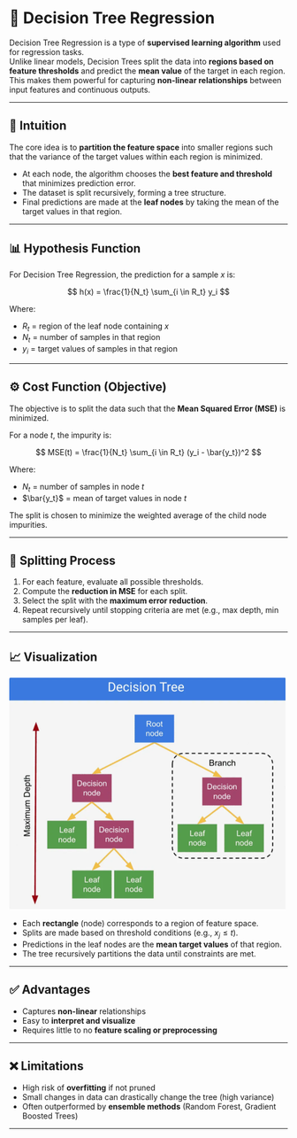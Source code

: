 # 🌳 Decision Tree Regression

Decision Tree Regression is a type of **supervised learning algorithm** used for regression tasks.  
Unlike linear models, Decision Trees split the data into **regions based on feature thresholds** and predict the **mean value** of the target in each region.  
This makes them powerful for capturing **non-linear relationships** between input features and continuous outputs.

---

## 🧠 Intuition

The core idea is to **partition the feature space** into smaller regions such that the variance of the target values within each region is minimized.  

- At each node, the algorithm chooses the **best feature and threshold** that minimizes prediction error.  
- The dataset is split recursively, forming a tree structure.  
- Final predictions are made at the **leaf nodes** by taking the mean of the target values in that region.  

---

## 📊 Hypothesis Function

For Decision Tree Regression, the prediction for a sample $x$ is:

$$
h(x) = \frac{1}{N_t} \sum_{i \in R_t} y_i
$$

Where:
- $R_t$ = region of the leaf node containing $x$  
- $N_t$ = number of samples in that region  
- $y_i$ = target values of samples in that region  

---

## ⚙️ Cost Function (Objective)

The objective is to split the data such that the **Mean Squared Error (MSE)** is minimized.  

For a node $t$, the impurity is:

$$
MSE(t) = \frac{1}{N_t} \sum_{i \in R_t} (y_i - \bar{y_t})^2
$$

Where:
- $N_t$ = number of samples in node $t$  
- $\bar{y_t}$ = mean of target values in node $t$  

The split is chosen to minimize the weighted average of the child node impurities.

---

## 🔄 Splitting Process

1. For each feature, evaluate all possible thresholds.  
2. Compute the **reduction in MSE** for each split.  
3. Select the split with the **maximum error reduction**.  
4. Repeat recursively until stopping criteria are met (e.g., max depth, min samples per leaf).  

---

## 📈 Visualization

<img src="decision_tree_regression_image.png" alt="Decision Tree Terminologies" width="500"/>

- Each **rectangle** (node) corresponds to a region of feature space.  
- Splits are made based on threshold conditions (e.g., $x_j \leq t$).  
- Predictions in the leaf nodes are the **mean target values** of that region.  
- The tree recursively partitions the data until constraints are met.  

---

## ✅ Advantages

- Captures **non-linear** relationships  
- Easy to **interpret and visualize**  
- Requires little to no **feature scaling or preprocessing**

---

## ❌ Limitations

- High risk of **overfitting** if not pruned  
- Small changes in data can drastically change the tree (high variance)  
- Often outperformed by **ensemble methods** (Random Forest, Gradient Boosted Trees)

---

